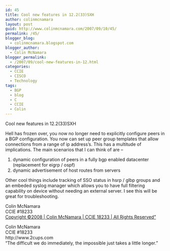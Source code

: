 ```yaml
---
id: 45
title: Cool new features in 12.2(33)SXH
author: colinmcnamara
layout: post
guid: http://www.colinmcnamara.com/2007/09/10/45/
permalink: /45/
blogger_blog:
  - colinmcnamara.blogspot.com
blogger_author:
  - Colin McNamara
blogger_permalink:
  - /2007/09/cool-new-features-in-12.html
categories:
  - CCIE
  - CISCO
  - Technology
tags:
  - BGP
  - blog
  - C
  - CCIE
  - Colin
---
```

Cool new features in 12.2(33)SXH

Hell has frozen over, you now no longer need to explicitly configure peers in a BGP configuration. You now can set up peer group templates that allow connections from a range of ip address&#8217;s. This has a multitude of implications. The main scenarios that I can think of are &#8211;

1. dynamic configuration of peers in a fully bgp enabled datacenter (replacement for eigrp / ospf)  
2. dynamic advertisement of host routes from servers

Other cool things include tracking of SSO status in hsrp / glbp groups and an embeded syslog manager which allows you to have full filtering capability on device without needing an external server. I see this will be great for troubleshooting.

Colin McNamara  
CCIE #18233  
[Copyright ©2008 | Colin McNamara | CCIE 18233 | All Rights Reserved&#8221;][1]

<p class="blogger-post-footer">
  Colin McNamara<br /> CCIE #18233<br /> http://www.2cups.com<br /> &#8220;The difficult we do immediately, the impossible just takes a little longer.&#8221;
</p>

 [1]: http://www.colinmcnamara.com "Copyright ©2008 | Colin McNamara | CCIE 18233 | All Rights Reserved"